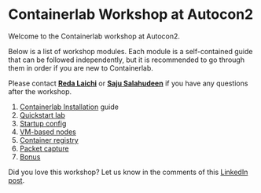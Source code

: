 # Containerlab Workshop at Autocon2

Welcome to the Containerlab workshop at Autocon2.

Below is a list of workshop modules. Each module is a self-contained guide that can be followed independently, but it is recommended to go through them in order if you are new to Containerlab.

Please contact [**Reda Laichi**](https://www.linkedin.com/in/reda-l-5b28292) or [**Saju Salahudeen**](https://www.linkedin.com/in/saju-salahudeen) if you have any questions after the workshop.

1. [Containerlab Installation](05-install/README.md) guide
2. [Quickstart lab](10-basics/README.md)
3. [Startup config](15-startup/README.md)
4. [VM-based nodes](20-vm/README.md)
5. [Container registry](30-registry/README.md)
6. [Packet capture](40-packet-capture/README.md)
7. [Bonus](45-streaming-telemetry/README.md)

Did you love this workshop? Let us know in the comments of this [LinkedIn post](https://www.linkedin.com/posts/melissa-sieniecky-6b0354116_join-us-at-autocon2-ac2-for-network-automation-activity-7261842905521168384-UFWl?utm_source=combined_share_message&utm_medium=member_desktop_web).
